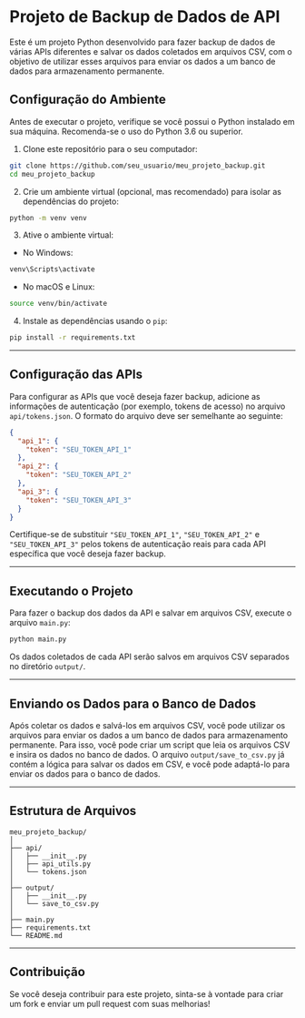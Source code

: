 # Projeto de Backup de Dados de API

Este é um projeto Python desenvolvido para fazer backup de dados de várias APIs diferentes e salvar os dados coletados em arquivos CSV, com o objetivo de utilizar esses arquivos para enviar os dados a um banco de dados para armazenamento permanente.

## Configuração do Ambiente

Antes de executar o projeto, verifique se você possui o Python instalado em sua máquina. Recomenda-se o uso do Python 3.6 ou superior.

1. Clone este repositório para o seu computador:

```bash
git clone https://github.com/seu_usuario/meu_projeto_backup.git
cd meu_projeto_backup
```

2. Crie um ambiente virtual (opcional, mas recomendado) para isolar as dependências do projeto:

```bash
python -m venv venv
```

3. Ative o ambiente virtual:

- No Windows:

```bash
venv\Scripts\activate
```

- No macOS e Linux:

```bash
source venv/bin/activate
```

4. Instale as dependências usando o `pip`:

```bash
pip install -r requirements.txt
```

---

## Configuração das APIs

Para configurar as APIs que você deseja fazer backup, adicione as informações de autenticação (por exemplo, tokens de acesso) no arquivo `api/tokens.json`. O formato do arquivo deve ser semelhante ao seguinte:

```json
{
  "api_1": {
    "token": "SEU_TOKEN_API_1"
  },
  "api_2": {
    "token": "SEU_TOKEN_API_2"
  },
  "api_3": {
    "token": "SEU_TOKEN_API_3"
  }
}
```

Certifique-se de substituir `"SEU_TOKEN_API_1"`, `"SEU_TOKEN_API_2"` e `"SEU_TOKEN_API_3"` pelos tokens de autenticação reais para cada API específica que você deseja fazer backup.

---

## Executando o Projeto

Para fazer o backup dos dados da API e salvar em arquivos CSV, execute o arquivo `main.py`:

```bash
python main.py
```

Os dados coletados de cada API serão salvos em arquivos CSV separados no diretório `output/`.

---

## Enviando os Dados para o Banco de Dados

Após coletar os dados e salvá-los em arquivos CSV, você pode utilizar os arquivos para enviar os dados a um banco de dados para armazenamento permanente. Para isso, você pode criar um script que leia os arquivos CSV e insira os dados no banco de dados. O arquivo `output/save_to_csv.py` já contém a lógica para salvar os dados em CSV, e você pode adaptá-lo para enviar os dados para o banco de dados.

---

## Estrutura de Arquivos

```plaintext
meu_projeto_backup/
│
├── api/
│   ├── __init__.py
│   ├── api_utils.py
│   └── tokens.json
│
├── output/
│   ├── __init__.py
│   └── save_to_csv.py
│
├── main.py
├── requirements.txt
└── README.md
```

---

## Contribuição

Se você deseja contribuir para este projeto, sinta-se à vontade para criar um fork e enviar um pull request com suas melhorias!

